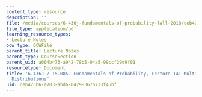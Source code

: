 ```yaml
---
content_type: resource
description: ''
file: /media/courses/6-436j-fundamentals-of-probability-fall-2018/ceb423b6a703abd60429367b733f45bf_MIT6_436JF18_lec14.pdf
file_type: application/pdf
learning_resource_types:
- Lecture Notes
ocw_type: OCWFile
parent_title: Lecture Notes
parent_type: CourseSection
parent_uid: a004b473-a942-78b5-04a5-99ccf29d9f01
resourcetype: Document
title: '6.436J / 15.085J Fundamentals of Probability, Lecture 14: Multivariate Normal
  Distributions'
uid: ceb423b6-a703-abd6-0429-367b733f45bf
---
```

